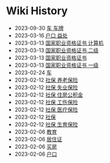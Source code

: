 # Wiki History

- 2023-09-30        [车 车牌](/0020_车_车牌)
- 2023-03-16        [户口 益处](/0019_户口_益处)
- 2023-03-13        [国家职业资格证书 计算机](/0018_国家职业资格证书_计算机)
- 2023-03-13        [国家职业资格证书 二级](/0017_国家职业资格证书_二级)
- 2023-03-13        [国家职业资格证书](/0015_国家职业资格证书)
- 2023-03-13        [国家职业资格证书 一级](/0016_国家职业资格证书_一级)
- 2023-02-24        [车](/0014_车)
- 2023-02-12        [社保 养老保险](/0008_社保_养老保险)
- 2023-02-12        [社保 失业保险](/0011_社保_失业保险)
- 2023-02-12        [社保 住房公积金](/0013_社保_住房公积金)
- 2023-02-12        [社保 工伤保险](/0012_社保_工伤保险)
- 2023-02-12        [社保 医疗保险](/0009_社保_医疗保险)
- 2023-02-12        [社保](/0007_社保)
- 2023-02-12        [社保 生育保险](/0010_社保_生育保险)
- 2023-02-06        [教育](/0006_教育)
- 2023-02-06        [居住证](/0003_居住证)
- 2023-02-06        [买房](/0005_买房)
- 2023-02-06        [户口](/0004_户口)
